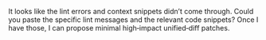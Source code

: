 It looks like the lint errors and context snippets didn’t come through. Could you paste the specific lint messages and the relevant code snippets? Once I have those, I can propose minimal high‑impact unified‑diff patches.